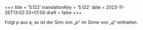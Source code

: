+++
title = '5.122'
translationKey = '5.122'
date = 2023-11-26T13:02:33+01:00
draft = false
+++

Folgt <span class="mathmode"><var>p</var></span> aus <span class="mathmode"><var>q</var></span>, so ist der Sinn von „<span class="mathmode"><var>p</var></span>“ im Sinne von „<span class="mathmode"><var>q</var></span>“ enthalten.

